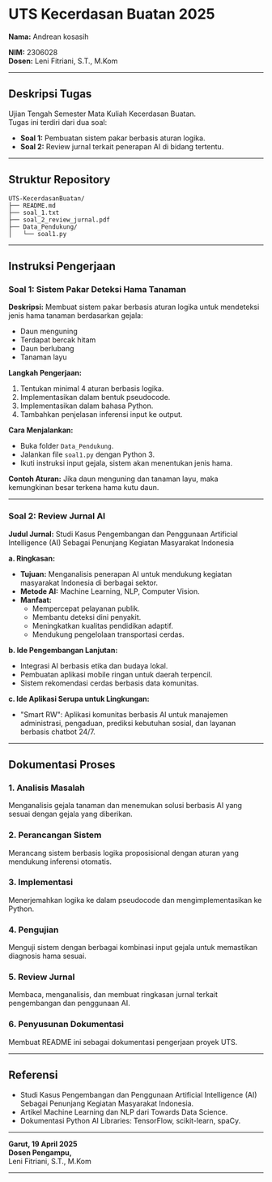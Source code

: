 # UTS Kecerdasan Buatan 2025

**Nama:** Andrean kosasih 

**NIM:** 2306028  
**Dosen:** Leni Fitriani, S.T., M.Kom

---

## Deskripsi Tugas
Ujian Tengah Semester Mata Kuliah Kecerdasan Buatan.  
Tugas ini terdiri dari dua soal:
- **Soal 1:** Pembuatan sistem pakar berbasis aturan logika.
- **Soal 2:** Review jurnal terkait penerapan AI di bidang tertentu.

---

## Struktur Repository
```
UTS-KecerdasanBuatan/
├── README.md
├── soal_1.txt
├── soal_2_review_jurnal.pdf
├── Data_Pendukung/
│   └── soal1.py
```

---

## Instruksi Pengerjaan

### Soal 1: Sistem Pakar Deteksi Hama Tanaman

**Deskripsi:**
Membuat sistem pakar berbasis aturan logika untuk mendeteksi jenis hama tanaman berdasarkan gejala:
- Daun menguning
- Terdapat bercak hitam
- Daun berlubang
- Tanaman layu

**Langkah Pengerjaan:**
1. Tentukan minimal 4 aturan berbasis logika.
2. Implementasikan dalam bentuk pseudocode.
3. Implementasikan dalam bahasa Python.
4. Tambahkan penjelasan inferensi input ke output.

**Cara Menjalankan:**
- Buka folder `Data_Pendukung`.
- Jalankan file `soal1.py` dengan Python 3.
- Ikuti instruksi input gejala, sistem akan menentukan jenis hama.

**Contoh Aturan:**
Jika daun menguning dan tanaman layu, maka kemungkinan besar terkena hama kutu daun.

---

### Soal 2: Review Jurnal AI

**Judul Jurnal:** Studi Kasus Pengembangan dan Penggunaan Artificial Intelligence (AI) Sebagai Penunjang Kegiatan Masyarakat Indonesia

**a. Ringkasan:**
- **Tujuan:** Menganalisis penerapan AI untuk mendukung kegiatan masyarakat Indonesia di berbagai sektor.
- **Metode AI:** Machine Learning, NLP, Computer Vision.
- **Manfaat:**
  - Mempercepat pelayanan publik.
  - Membantu deteksi dini penyakit.
  - Meningkatkan kualitas pendidikan adaptif.
  - Mendukung pengelolaan transportasi cerdas.

**b. Ide Pengembangan Lanjutan:**
- Integrasi AI berbasis etika dan budaya lokal.
- Pembuatan aplikasi mobile ringan untuk daerah terpencil.
- Sistem rekomendasi cerdas berbasis data komunitas.

**c. Ide Aplikasi Serupa untuk Lingkungan:**
- "Smart RW": Aplikasi komunitas berbasis AI untuk manajemen administrasi, pengaduan, prediksi kebutuhan sosial, dan layanan berbasis chatbot 24/7.

---

## Dokumentasi Proses

### 1. Analisis Masalah
Menganalisis gejala tanaman dan menemukan solusi berbasis AI yang sesuai dengan gejala yang diberikan.

### 2. Perancangan Sistem
Merancang sistem berbasis logika proposisional dengan aturan yang mendukung inferensi otomatis.

### 3. Implementasi
Menerjemahkan logika ke dalam pseudocode dan mengimplementasikan ke Python.

### 4. Pengujian
Menguji sistem dengan berbagai kombinasi input gejala untuk memastikan diagnosis hama sesuai.

### 5. Review Jurnal
Membaca, menganalisis, dan membuat ringkasan jurnal terkait pengembangan dan penggunaan AI.

### 6. Penyusunan Dokumentasi
Membuat README ini sebagai dokumentasi pengerjaan proyek UTS.

---

## Referensi
- Studi Kasus Pengembangan dan Penggunaan Artificial Intelligence (AI) Sebagai Penunjang Kegiatan Masyarakat Indonesia.
- Artikel Machine Learning dan NLP dari Towards Data Science.
- Dokumentasi Python AI Libraries: TensorFlow, scikit-learn, spaCy.

---

**Garut, 19 April 2025**  
**Dosen Pengampu,**  
Leni Fitriani, S.T., M.Kom


---
